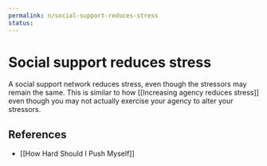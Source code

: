 ```yaml
---
permalink: n/social-support-reduces-stress
status: 
---
```

# Social support reduces stress

A social support network reduces stress, even though the stressors may remain the same. This is similar to how [[Increasing agency reduces stress]] even though you may not actually exercise your agency to alter your stressors.

## References

- [[How Hard Should I Push Myself]]
